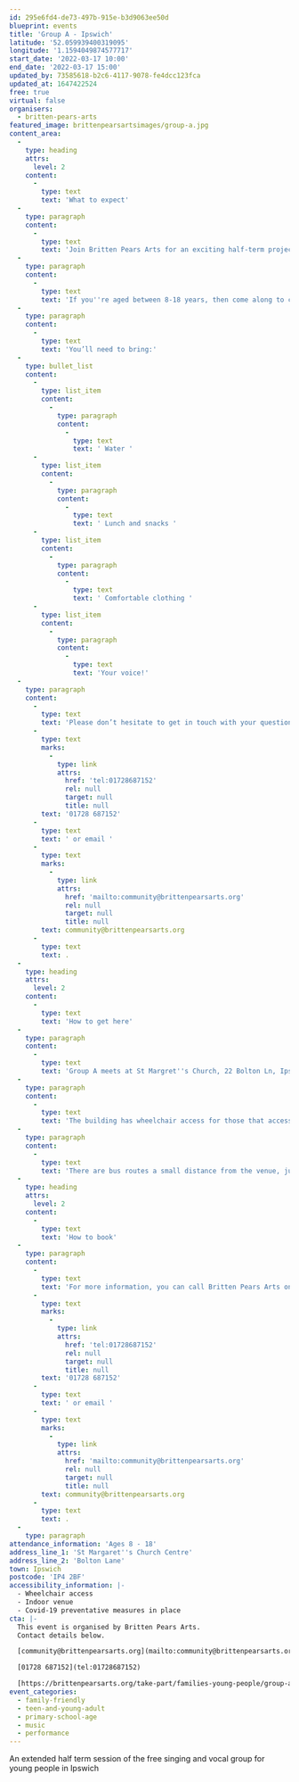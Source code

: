 ```yaml
---
id: 295e6fd4-de73-497b-915e-b3d9063ee50d
blueprint: events
title: 'Group A - Ipswich'
latitude: '52.059939400319095'
longitude: '1.1594049874577717'
start_date: '2022-03-17 10:00'
end_date: '2022-03-17 15:00'
updated_by: 73585618-b2c6-4117-9078-fe4dcc123fca
updated_at: 1647422524
free: true
virtual: false
organisers:
  - britten-pears-arts
featured_image: brittenpearsartsimages/group-a.jpg
content_area:
  -
    type: heading
    attrs:
      level: 2
    content:
      -
        type: text
        text: 'What to expect'
  -
    type: paragraph
    content:
      -
        type: text
        text: 'Join Britten Pears Arts for an exciting half-term project as part of their vocal performance initiative, Group A. '
  -
    type: paragraph
    content:
      -
        type: text
        text: 'If you''re aged between 8-18 years, then come along to collaborate with other young people for a day of song writing and singing. '
  -
    type: paragraph
    content:
      -
        type: text
        text: 'You’ll need to bring:'
  -
    type: bullet_list
    content:
      -
        type: list_item
        content:
          -
            type: paragraph
            content:
              -
                type: text
                text: ' Water '
      -
        type: list_item
        content:
          -
            type: paragraph
            content:
              -
                type: text
                text: ' Lunch and snacks '
      -
        type: list_item
        content:
          -
            type: paragraph
            content:
              -
                type: text
                text: ' Comfortable clothing '
      -
        type: list_item
        content:
          -
            type: paragraph
            content:
              -
                type: text
                text: 'Your voice!'
  -
    type: paragraph
    content:
      -
        type: text
        text: 'Please don’t hesitate to get in touch with your questions or concerns. You can call Britten Pears Arts on '
      -
        type: text
        marks:
          -
            type: link
            attrs:
              href: 'tel:01728687152'
              rel: null
              target: null
              title: null
        text: '01728 687152'
      -
        type: text
        text: ' or email '
      -
        type: text
        marks:
          -
            type: link
            attrs:
              href: 'mailto:community@brittenpearsarts.org'
              rel: null
              target: null
              title: null
        text: community@brittenpearsarts.org
      -
        type: text
        text: .
  -
    type: heading
    attrs:
      level: 2
    content:
      -
        type: text
        text: 'How to get here'
  -
    type: paragraph
    content:
      -
        type: text
        text: 'Group A meets at St Margret''s Church, 22 Bolton Ln, Ipswich IP4 2BT.'
  -
    type: paragraph
    content:
      -
        type: text
        text: 'The building has wheelchair access for those that accessibility needs.'
  -
    type: paragraph
    content:
      -
        type: text
        text: 'There are bus routes a small distance from the venue, just a one too two minute walk.'
  -
    type: heading
    attrs:
      level: 2
    content:
      -
        type: text
        text: 'How to book'
  -
    type: paragraph
    content:
      -
        type: text
        text: 'For more information, you can call Britten Pears Arts on '
      -
        type: text
        marks:
          -
            type: link
            attrs:
              href: 'tel:01728687152'
              rel: null
              target: null
              title: null
        text: '01728 687152'
      -
        type: text
        text: ' or email '
      -
        type: text
        marks:
          -
            type: link
            attrs:
              href: 'mailto:community@brittenpearsarts.org'
              rel: null
              target: null
              title: null
        text: community@brittenpearsarts.org
      -
        type: text
        text: .
  -
    type: paragraph
attendance_information: 'Ages 8 - 18'
address_line_1: 'St Margaret''s Church Centre'
address_line_2: 'Bolton Lane'
town: Ipswich
postcode: 'IP4 2BF'
accessibility_information: |-
  - Wheelchair access
  - Indoor venue
  - Covid-19 preventative measures in place
cta: |-
  This event is organised by Britten Pears Arts.
  Contact details below.

  [community@brittenpearsarts.org](mailto:community@brittenpearsarts.org)

  [01728 687152](tel:01728687152)

  [https://brittenpearsarts.org/take-part/families-young-people/group-a ](https://brittenpearsarts.org/take-part/families-young-people/group-a )
event_categories:
  - family-friendly
  - teen-and-young-adult
  - primary-school-age
  - music
  - performance
---
```

An extended half term session of the free singing and vocal group for young people in Ipswich